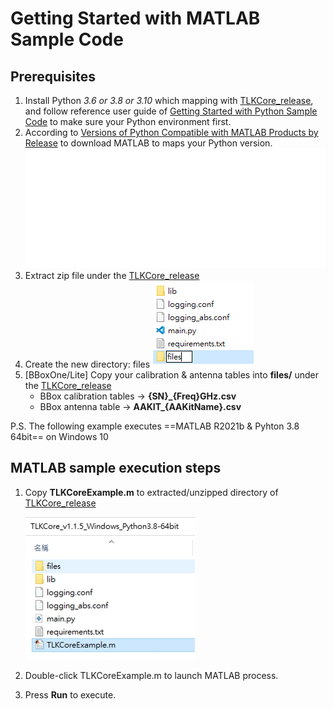 # Getting Started with MATLAB Sample Code

## Prerequisites

1. Install Python *3.6 or 3.8 or 3.10* which mapping with [TLKCore_release](https://github.com/tmytek/bbox-api/tree/master/example_Linux/TLKCore_release), and follow reference user guide of [Getting Started with Python Sample Code](https://github.com/tmytek/bbox-api/tree/master/example_Linux/Python/README.md) to make sure your Python environment first.
2. According to [Versions of Python Compatible with MATLAB Products by Release](https://www.mathworks.com/support/requirements/python-compatibility.html) to download MATLAB to maps your Python version.
   ![](../../images/table_matlab.svg)
3. Extract zip file under the [TLKCore_release](https://github.com/tmytek/bbox-api/tree/master/example_Linux/TLKCore_release)
4. Create the new directory: files
   ![](../../images/TLKCore_release.png)
5. [BBoxOne/Lite] Copy your calibration & antenna tables into **files/** under the [TLKCore_release](https://github.com/tmytek/bbox-api/tree/master/example_Linux/TLKCore_release)
   * BBox calibration tables -> **{SN}_{Freq}GHz.csv**
   * BBox antenna table -> **AAKIT_{AAKitName}.csv**

P.S. The following example executes ==MATLAB R2021b & Pyhton 3.8 64bit== on Windows 10

## MATLAB sample execution steps

1. Copy **TLKCoreExample.m** to extracted/unzipped directory of [TLKCore_release](https://github.com/tmytek/bbox-api/tree/master/example_Linux/TLKCore_release)

   ![](../../images/MATLAB_1.png)

2. Double-click TLKCoreExample.m to launch MATLAB process.
3. Press **Run** to execute.
